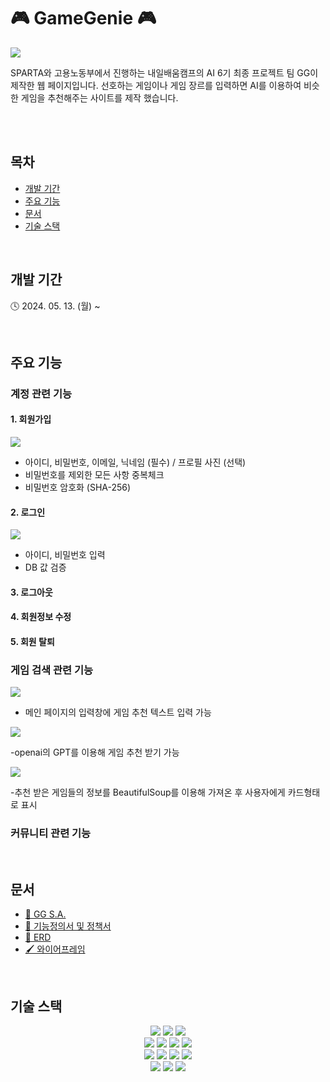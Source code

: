# 🎮 GameGenie 🎮

<img src="https://media.discordapp.net/attachments/1245260060024635464/1245260081365385216/image.png?ex=66581a53&is=6656c8d3&hm=0f74ae0ede53688516ea4641ebf8d574b79cdaf41f1cbb79361eb072383c9f50&=&format=webp&quality=lossless&width=2160&height=980">

SPARTA와 고용노동부에서 진행하는 내일배움캠프의 AI 6기 최종 프로젝트 팀 GG이 제작한 웹 페이지입니다. 선호하는 게임이나 게임 장르를 입력하면 AI를 이용하여 비슷한 게임을 추천해주는 사이트를 제작 했습니다.

<br>
<br>

## 목차

- [개발 기간](#개발-기간)
- [주요 기능](#주요-기능)
- [문서](#문서)
- [기술 스택](#기술-스택)

<br>

## 개발 기간

🕓 2024. 05. 13. (월) ~

<br>

## 주요 기능

### 계정 관련 기능

#### 1. 회원가입

<img src="https://media.discordapp.net/attachments/1245260060024635464/1245265002135420948/image.png?ex=66581ee8&is=6656cd68&hm=24345489a5c5afdebb967dacbd7372d730de7922aefa29966124894ccd83567c&=&format=webp&quality=lossless&width=2160&height=958">

- 아이디, 비밀번호, 이메일, 닉네임 (필수) / 프로필 사진 (선택)
- 비밀번호를 제외한 모든 사항 중복체크
- 비밀번호 암호화 (SHA-256)

#### 2. 로그인

<img src="https://media.discordapp.net/attachments/1245260060024635464/1245264222288482305/image.png?ex=66581e2e&is=6656ccae&hm=e316da53d8d01b8a632bc9bc76a48172d7dd5014773834ff77f33df2e5bd6efe&=&format=webp&quality=lossless&width=2160&height=964">

- 아이디, 비밀번호 입력
- DB 값 검증

#### 3. 로그아웃

#### 4. 회원정보 수정

#### 5. 회원 탈퇴

### 게임 검색 관련 기능

<img src="https://cdn.discordapp.com/attachments/1245260060024635464/1245268855765467167/2024-05-29_155208.png?ex=6658227f&is=6656d0ff&hm=79683030f3a64fdb1786fea369572b40128ae49bea717dfc23841051635c72f3&">

- 메인 페이지의 입력창에 게임 추천 텍스트 입력 가능

<img src="https://cdn.discordapp.com/attachments/1245260060024635464/1245271631174176768/2024-05-29_160419.png?ex=66582514&is=6656d394&hm=488a6a06250e3382f4a48f55a2353de325d195553e9957fbc2d541baa42be67d&">

-openai의 GPT를 이용해 게임 추천 받기 가능

<img src="https://cdn.discordapp.com/attachments/1245260060024635464/1245271630721056798/2024-05-29_160357.png?ex=66582514&is=6656d394&hm=b4fa96040128d2b92dd264a1f671f0466f16e9488cc2ff60878d527384b2b7be&">

-추천 받은 게임들의 정보를 BeautifulSoup를 이용해 가져온 후 사용자에게 카드형태로 표시

### 커뮤니티 관련 기능

<br>

## 문서

- [📖 GG S.A.](https://www.notion.so/teamsparta/S-A-GG-f171c28b31bd4d85b210cf13c19da9b3)
- [📌 기능정의서 및 정책서](https://docs.google.com/spreadsheets/d/1hobOW0uL0eCD4xPE-cuJ8muZjCl3EkYzNvOXJbEfCd0/edit#gid=0)
- [📂 ERD](https://dbdiagram.io/d/6655adcdb65d933879dcd4bb)
- [🖌️ 와이어프레임](https://www.figma.com/file/qV9SY9bMTZ8krWhaOsa84h?embed_host=notion&kind=file&node-id=0%3A1&t=oAZOhWUeoI0PgmFp-1&viewer=1)

<br>

## 기술 스택

<div align="center">
<img src="https://img.shields.io/badge/python-3776AB?style=for-the-badge&logo=python&logoColor=white">
<img src="https://img.shields.io/badge/django-092E20?style=for-the-badge&logo=flask&logoColor=white">
<img src="https://img.shields.io/badge/diagrams-F08705?style=for-the-badge&logo=diagrams.net&logoColor=white">
<br>
<img src="https://img.shields.io/badge/html5-E34F26?style=for-the-badge&logo=html5&logoColor=white">
<img src="https://img.shields.io/badge/css-1572B6?style=for-the-badge&logo=css3&logoColor=white">
<img src="https://img.shields.io/badge/javascript-F7DF1E?style=for-the-badge&logo=javascript&logoColor=black">
<img src="https://img.shields.io/badge/bootstrap-7952B3?style=for-the-badge&logo=bootstrap&logoColor=white">
<br>
<img src="https://img.shields.io/badge/git-F05032?style=for-the-badge&logo=git&logoColor=white">
<img src="https://img.shields.io/badge/github-181717?style=for-the-badge&logo=github&logoColor=white">
<img src="https://img.shields.io/badge/Slack-4A154B?style=for-the-badge&logo=Slack&logoColor=white">
<img src="https://img.shields.io/badge/discord-5865F2?style=for-the-badge&logo=discord&logoColor=white">
<br>
<img src="https://img.shields.io/badge/notion-000000?style=for-the-badge&logo=notion&logoColor=white">
<img src="https://img.shields.io/badge/google-sheets-34A853?style=for-the-badge&logo=google-sheets&logoColor=white">
<img src="https://img.shields.io/badge/figma-F24E1E?style=for-the-badge&logo=figma&logoColor=white">
</div>
